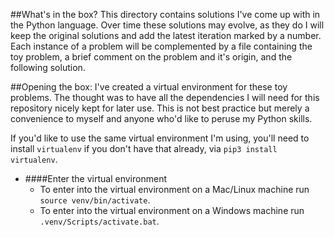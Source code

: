 ##What's in the box?
This directory contains solutions I've come up with in the Python language. Over time these solutions may evolve, as they do I will keep the original solutions and add the latest iteration marked by a number. Each instance of a problem will be complemented by a file containing the toy problem, a brief comment on the problem and it's origin, and the following solution. 

##Opening the box:
I've created a virtual environment for these toy problems. The thought was to have all the dependencies I will need for this repository nicely kept for later use. This is not best practice but merely a convenience to myself and anyone who'd like to peruse my Python skills.

If you'd like to use the same virtual environment I'm using, you'll need to install `virtualenv` if you don't have that already, via `pip3 install virtualenv`. 
* ####Enter the virtual environment 
    * To enter into the virtual environment on a Mac/Linux machine run `source venv/bin/activate`.
    * To enter into the virtual environment on a Windows machine run `.venv/Scripts/activate.bat`.


